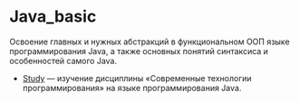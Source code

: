 # Java_basic

Освоение главных и нужных абстракций в функциональном ООП языке программирования Java, а также основных понятий синтаксиса и особенностей самого Java.

- [Study](https://github.com/Valyaevgeorgiy/Java_basic/tree/main/Study) — изучение дисциплины «Современные технологии программирования» на языке программирования Java.
